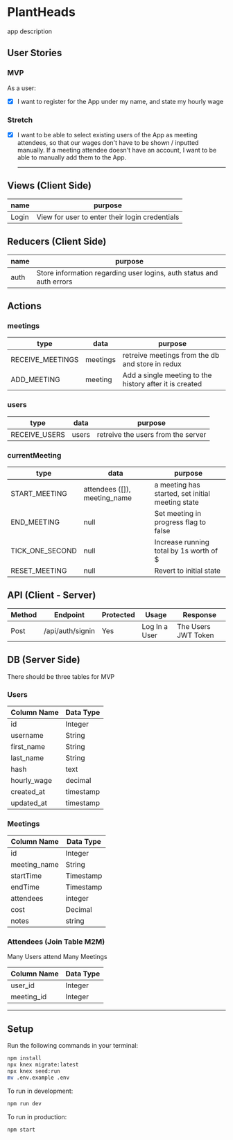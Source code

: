 # PlantHeads


app description

## User Stories

### MVP

As a user:
- [x] I want to register for the App under my name, and state my hourly wage

### Stretch
- [x] I want to be able to select existing users of the App as meeting attendees, so that our wages don't have to be shown / inputted manually. If a meeting attendee doesn't have an account, I want to be able to manually add them to the App.

  ---

## Views (Client Side)
  | name | purpose |
  | --- | --- |
  | Login | View for user to enter their login credentials |


## Reducers (Client Side)

  | name | purpose |
  | --- | --- |
  | auth | Store information regarding user logins, auth status and auth errors |

 ## Actions

 ### meetings

 | type | data | purpose |
 | --- | --- | --- |
 | RECEIVE_MEETINGS | meetings | retreive meetings from the db and store in redux |
 | ADD_MEETING | meeting | Add a single meeting to the history after it is created |

 ### users
 | type | data | purpose |
 | --- | --- | --- |
 | RECEIVE_USERS | users | retreive the users from the server |

 ### currentMeeting
  | type | data | purpose |
| --- | --- | --- |
| START_MEETING | attendees ([]), meeting_name | a meeting has started, set initial meeting state |
| END_MEETING | null | Set meeting in progress flag to false |  
| TICK_ONE_SECOND | null | Increase running total by 1s worth of $ |
| RESET_MEETING | null | Revert to initial state |



## API (Client - Server)

| Method | Endpoint | Protected | Usage | Response |
| --- | --- | --- | --- | --- |
| Post | /api/auth/signin | Yes | Log In a User | The Users JWT Token |

## DB (Server Side)
  There should be three tables for MVP

### Users
  | Column Name | Data Type |
  | --- | --- |
  | id | Integer |
  | username | String |
  | first_name | String |
  | last_name | String |
  | hash | text |
  | hourly_wage | decimal |
  | created_at | timestamp |
  | updated_at | timestamp |

### Meetings
  | Column Name | Data Type |
  | --- | --- |
  | id | Integer |
  | meeting_name | String |
  | startTime | Timestamp |
  | endTime | Timestamp |
  | attendees | integer |
  | cost | Decimal |
  | notes | string |
  

### Attendees (Join Table M2M)

  Many Users attend Many Meetings

 | Column Name | Data Type |
 | --- | --- |
 | user_id | Integer |
 | meeting_id | Integer |

 ---

## Setup

Run the following commands in your terminal:

```sh
npm install
npx knex migrate:latest
npx knex seed:run
mv .env.example .env
```

To run in development:
```sh
npm run dev
```

To run in production:
```sh
npm start
```

